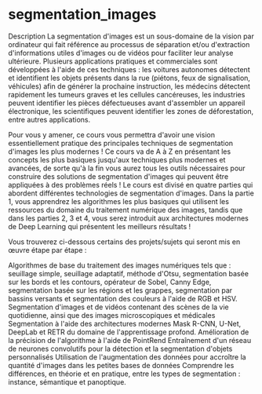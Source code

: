 # segmentation_images

Description
La segmentation d'images est un sous-domaine de la vision par ordinateur qui fait référence au processus de séparation et/ou d'extraction d'informations utiles d'images ou de vidéos pour faciliter leur analyse ultérieure. Plusieurs applications pratiques et commerciales sont développées à l'aide de ces techniques : les voitures autonomes détectent et identifient les objets présents dans la rue (piétons, feux de signalisation, véhicules) afin de générer la prochaine instruction, les médecins détectent rapidement les tumeurs graves et les cellules cancéreuses, les industries peuvent identifier les pièces défectueuses avant d'assembler un appareil électronique, les scientifiques peuvent identifier les zones de déforestation, entre autres applications. 

Pour vous y amener, ce cours vous permettra d'avoir une vision essentiellement pratique des principales techniques de segmentation d'images les plus modernes ! Ce cours va de A à Z en présentant les concepts les plus basiques jusqu'aux techniques plus modernes et avancées, de sorte qu'à la fin vous aurez tous les outils nécessaires pour construire des solutions de segmentation d'images qui peuvent être appliquées à des problèmes réels ! Le cours est divisé en quatre parties qui abordent différentes technologies de segmentation d'images. Dans la partie 1, vous apprendrez les algorithmes les plus basiques qui utilisent les ressources du domaine du traitement numérique des images, tandis que dans les parties 2, 3 et 4, vous serez introduit aux architectures modernes de Deep Learning qui présentent les meilleurs résultats !

Vous trouverez ci-dessous certains des projets/sujets qui seront mis en œuvre étape par étape :

Algorithmes de base du traitement des images numériques tels que : seuillage simple, seuillage adaptatif, méthode d'Otsu, segmentation basée sur les bords et les contours, opérateur de Sobel, Canny Edge, segmentation basée sur les régions et les grappes, segmentation par bassins versants et segmentation des couleurs à l'aide de RGB et HSV.
Segmentation d'images et de vidéos contenant des scènes de la vie quotidienne, ainsi que des images microscopiques et médicales
Segmentation à l'aide des architectures modernes Mask R-CNN, U-Net, DeepLab et RETR du domaine de l'apprentissage profond.
Amélioration de la précision de l'algorithme à l'aide de PointRend
Entraînement d'un réseau de neurones convolutifs pour la détection et la segmentation d'objets personnalisés
Utilisation de l'augmentation des données pour accroître la quantité d'images dans les petites bases de données
Comprendre les différences, en théorie et en pratique, entre les types de segmentation : instance, sémantique et panoptique.
